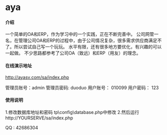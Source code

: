 # aya

#### 介绍
一个简单的OA和ERP，作为学习中的一个实践，正在不断完善中。
公司网管一名，在管理公司OA和ERP的过程中，由于公司情况复杂，很多需求供应商满足不了。所以尝试自己写一个玩玩。
水平有限，还有很多地方要优化，有兴趣的可以一起做。
不少思路都参考了公司OA（致远）和ERP（用友）的理念。


#### 在线演示地址

http://ayasv.com/sa/index.php

管理员账号：admin
管理员密码: duoduo
用户账号：  010099
用户密码：  123

#### 使用说明
1.修改数据库地址和密码
tp\config\database.php中修改
2.然后运行
http://YOURSERVE/sa/index.php


QQ : 42686304